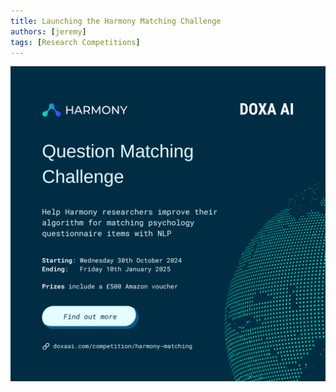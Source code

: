 ```yaml
---
title: Launching the Harmony Matching Challenge
authors: [jeremy]
tags: [Research Competitions]
---
```


<center>
    <a href="https://doxaai.com/competition/harmony-matching">
        <img
            alt="Harmony Question Matching Challenge"
            src="/img/2024-10-25 Harmony Question Matching Challenge.png"
            style={{maxWidth: '500px', borderRadius: '15px'}}
        />
    </a>
</center>
